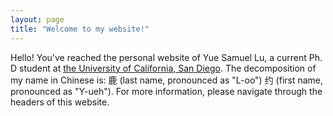 ```yaml
---
layout: page
title: "Welcome to my website!"
---
```

Hello! You've reached the personal website of Yue Samuel Lu, a current Ph. D student at [the University of California, San Diego](https://www.ucsd.edu). The decomposition of my name in Chinese is: 鹿 (last name, pronounced as "L-oo") 约 (first name, pronounced as "Y-ueh"). For more information, please navigate through the headers of this website.
